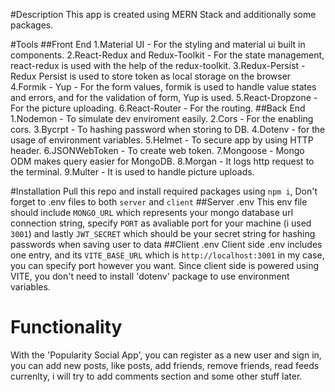 #Description
This app is created using MERN Stack and additionally some packages.

#Tools
##Front End
1.Material UI - For the styling and material ui built in components.
2.React-Redux and Redux-Toolkit - For the state management, react-redux is used with the help of the redux-toolkit.
3.Redux-Persist - Redux Persist is used to store token as local storage on the browser
4.Formik - Yup - For the form values, formik is used to handle value states and errors, and for the validation of form, Yup is used.
5.React-Dropzone - For the picture uploading.
6.React-Router - For the routing.
##Back End
1.Nodemon - To simulate dev enviroment easily.
2.Cors - For the enabling cors.
3.Bycrpt - To hashing password when storing to DB.
4.Dotenv - for the usage of environment variables.
5.Helmet - To secure app by using HTTP header.
6.JSONWebToken - To create web token.
7.Mongoose - Mongo ODM makes query easier for MongoDB.
8.Morgan - It logs http request to the terminal.
9.Multer - It is used to handle picture uploads.

#Installation
Pull this repo and install required packages using `npm i`, Don't forget to .env files to both `server` and `client`
##Server .env
This env file should include `MONGO_URL` which represents your mongo database url connection string, specify `PORT` as avaliable port for your machine (i used `3001`) and lastly `JWT_SECRET` which should be your secret string for hashing passwords when saving user to data
##Client .env
Client side .env includes one entry, and its `VITE_BASE_URL` which is `http://localhost:3001` in my case, you can specify port however you want. Since client side is powered using VITE, you don't need to install 'dotenv' package to use environment variables.


# Functionality 
With the 'Popularity Social App', you can register as a new user and sign in, you can add new posts, like posts, add friends, remove friends, read feeds currenlty, i will try to add comments section and some other stuff later.